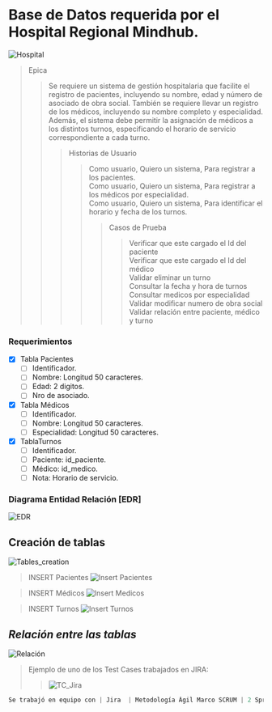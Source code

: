 # Base de Datos requerida por el Hospital Regional Mindhub.

![Hospital](https://github.com/miradacsc/BBDDHospital/assets/74154572/f12bfd39-8c83-42d8-8f30-60361d38a5a2)

> Epica
>> Se requiere un sistema de gestión hospitalaria que facilite el registro de pacientes, incluyendo su nombre, edad y número de asociado de obra social. También se requiere llevar un registro de los médicos, incluyendo su nombre completo y especialidad. Además, el sistema debe permitir la asignación de médicos a los distintos turnos, especificando el horario de servicio correspondiente a cada turno.
>>> Historias de Usuario
>>>> Como usuario, Quiero un sistema, Para registrar a los pacientes. <br>
>>> Como usuario, Quiero un sistema, Para registrar a los médicos por especialidad. <br>
>>> Como usuario, Quiero un sistema, Para identificar el horario y fecha de los turnos.
>>>>> Casos de Prueba
>>>>>> Verificar que este cargado el Id del paciente <br>
>>>>>> Verificar que este cargado el Id del médico <br>
>>>>>> Validar eliminar un turno <br>
>>>>>> Consultar la fecha y hora de turnos <br>
>>>>>> Consultar medicos por especialidad <br>
>>>>>> Validar modificar numero de obra social <br>
>>>>>> Validar relación entre paciente, médico y turno <br>


### Requerimientos
- [x] Tabla Pacientes
    - [ ] Identificador.
    - [ ] Nombre: Longitud 50 caracteres.
    - [ ] Edad: 2 digitos.
    - [ ] Nro de asociado.
- [x] Tabla Médicos
    - [ ] Identificador.
    - [ ] Nombre: Longitud 50 caracteres. 
    - [ ] Especialidad: Longitud 50 caracteres.
- [x] TablaTurnos
    - [ ] Identificador.
    - [ ] Paciente: id_paciente. 
    - [ ] Médico: id_medico.
    - [ ] Nota: Horario de servicio.

### Diagrama Entidad Relación [EDR]

![EDR](https://github.com/miradacsc/BBDDHospital/assets/74154572/ef4e01f2-eb1f-4766-b886-60838a72cb62)

Creación de tablas
-------------
![Tables_creation](https://github.com/miradacsc/BBDDHospital/assets/74154572/5a496fe7-2415-4542-aedd-250d22329520)

> INSERT Pacientes
![Insert Pacientes](https://github.com/miradacsc/BBDDHospital/assets/74154572/d985a87a-d4db-42b7-9500-befb25cc3dcd)

> INSERT Médicos
![Insert Medicos](https://github.com/miradacsc/BBDDHospital/assets/74154572/315900d3-512b-4c82-ade5-4888c42303fc)

> INSERT Turnos
![Insert Turnos](https://github.com/miradacsc/BBDDHospital/assets/74154572/41bbdd3c-5187-482d-9562-dbe59845aedb)

***Relación entre las tablas***
-------------

![Relación](https://github.com/miradacsc/BBDDHospital/assets/74154572/adff25bd-50b1-44a6-b1b0-0a9ddb47572b)

> Ejemplo de uno de los Test Cases trabajados en JIRA: 
> 
>> ![TC_Jira](https://github.com/miradacsc/BBDDHospital/assets/74154572/157106f7-a60c-44d0-a6ff-4f68558dc481)


```javascript
Se trabajó en equipo con | Jira  | Metodología Ágil Marco SCRUM | 2 Sprints | para el Bootcamp INICIATEC by MINDHUB - 2023.
 


